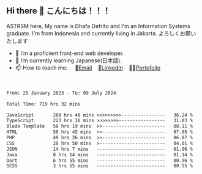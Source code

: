 ## Hi there 👋 こんにちは！！！
ASTRSM here, My name is Dhafa Defrito and I'm an Information Systems graduate. I'm from Indonesia and currently living in Jakarta. よろしくお願いたします

- 🔭 I’m a proficient front-end web developer.
- 🌱 I’m currently learning Japanese(日本語).
- 📫 How to reach me: &nbsp;&nbsp;&nbsp;&nbsp;📧[Email](ddefrito@gmail.com)&nbsp;&nbsp;&nbsp;&nbsp;💼[LinkedIn](https://www.linkedin.com/in/dhafa-defrita-rama-yudistira-9357a9229/)&nbsp;&nbsp;&nbsp;&nbsp;👨‍🎨[Portofolio](https://ddefrito.vercel.app/)
<br>
<!-- <p align="left">
<a href="https://github.com/ASTRSM">
  <img height="180em" src="https://github-readme-stats-eight-theta.vercel.app/api?username=ASTRSM&show_icons=true&theme=dracula&include_all_commits=true&count_private=true"/>
  <img height="180em" src="https://github-readme-stats-eight-theta.vercel.app/api/top-langs/?username=ASTRSM&layout=compact&langs_count=8&theme=dracula"/>
</a>
</p> -->

<!--START_SECTION:waka-->

```txt
From: 25 January 2023 - To: 09 July 2024

Total Time: 719 hrs 32 mins

JavaScript       260 hrs 46 mins >>>>>>>>>----------------   36.24 %
TypeScript       223 hrs 16 mins >>>>>>>>-----------------   31.03 %
Blade Template   58 hrs 19 mins  >>-----------------------   08.11 %
HTML             50 hrs 45 mins  >>-----------------------   07.05 %
PHP              49 hrs 26 mins  >>-----------------------   06.87 %
CSS              28 hrs 50 mins  >------------------------   04.01 %
JSON             14 hrs 7 mins   -------------------------   01.96 %
Java             8 hrs 14 mins   -------------------------   01.14 %
Dart             6 hrs 55 mins   -------------------------   00.96 %
SCSS             3 hrs 55 mins   -------------------------   00.55 %
```

<!--END_SECTION:waka-->
